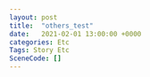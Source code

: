```yaml
---
layout: post
title:  "others_test"
date:   2021-02-01 13:00:00 +0000
categories: Etc
Tags: Story Etc
SceneCode: []
---
```

